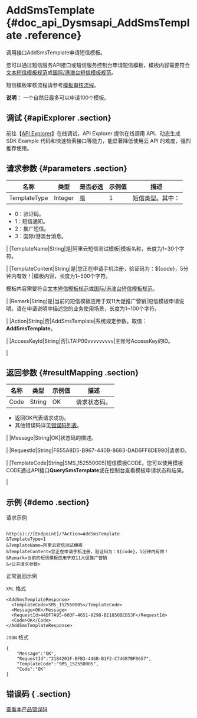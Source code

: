 # AddSmsTemplate {#doc_api_Dysmsapi_AddSmsTemplate .reference}

调用接口AddSmsTemplate申请短信模板。

您可以通过短信服务API接口或短信服务控制台申请短信模板，模板内容需要符合[文本短信模板规范](~~108253~~)或[国际/港澳台短信模板规范](~~108077~~)。

短信模板审核流程请参考[模板审核流程](~~108257~~)。

**说明：** 一个自然日最多可以申请100个模板。

## 调试 {#apiExplorer .section}

前往【[API Explorer](https://api.aliyun.com/#product=Dysmsapi&api=AddSmsTemplate)】在线调试，API Explorer 提供在线调用 API、动态生成 SDK Example 代码和快速检索接口等能力，能显著降低使用云 API 的难度，强烈推荐使用。

## 请求参数 {#parameters .section}

|名称|类型|是否必选|示例值|描述|
|--|--|----|---|--|
|TemplateType|Integer|是|1|短信类型。其中：

 -   0：验证码。
-   1：短信通知。
-   2：推广短信。
-   3：国际/港澳台消息。

 |
|TemplateName|String|是|阿里云短信测试模板|模板名称，长度为1~30个字符。

 |
|TemplateContent|String|是|您正在申请手机注册，验证码为：$\{code\}，5分钟内有效！|模板内容，长度为1~500个字符。

 模板内容需要符合[文本短信模板规范](~~108253~~)或[国际/港澳台短信模板规范](~~108254~~)。

 |
|Remark|String|是|当前的短信模板应用于双11大促推广营销|短信模板申请说明。请在申请说明中描述您的业务使用场景，长度为1~100个字符。

 |
|Action|String|否|AddSmsTemplate|系统规定参数。取值：**AddSmsTemplate**。

 |
|AccessKeyId|String|否|LTAIP00vvvvvvvvv|主账号AccessKey的ID。

 |

## 返回参数 {#resultMapping .section}

|名称|类型|示例值|描述|
|--|--|---|--|
|Code|String|OK|请求状态码。

 -   返回OK代表请求成功。
-   其他错误码详见[错误码列表](~~101346~~)。

 |
|Message|String|OK|状态码的描述。

 |
|RequestId|String|F655A8D5-B967-440B-8683-DAD6FF8DE990|请求ID。

 |
|TemplateCode|String|SMS\_152550005|短信模板CODE。您可以使用模板CODE通过API接口**QuerySmsTemplate**或在控制台查看模板申请状态和结果。

 |

## 示例 {#demo .section}

请求示例

``` {#request_demo}

http(s)://[Endpoint]/?Action=AddSmsTemplate
&TemplateType=1
&TemplateName=阿里云短信测试模板
&TemplateContent=您正在申请手机注册，验证码为：${code}，5分钟内有效！
&Remark=当前的短信模板应用于双11大促推广营销
&<公共请求参数>

```

正常返回示例

`XML` 格式

``` {#xml_return_success_demo}
<AddSmsTemplateResponse>
  <TemplateCode>SMS_152550005</TemplateCode>
  <Message>OK</Message>
  <RequestId>44DF7A95-603F-4651-9298-BE1850BEB53F</RequestId>
  <Code>OK</Code>
</AddSmsTemplateResponse>

```

`JSON` 格式

``` {#json_return_success_demo}
{
	"Message":"OK",
	"RequestId":"2184201F-BFB3-446B-B1F2-C746B7BF0657",
	"TemplateCode":"SMS_152550005",
	"Code":"OK"
}
```

## 错误码 { .section}

[查看本产品错误码](https://error-center.aliyun.com/status/product/Dysmsapi)


